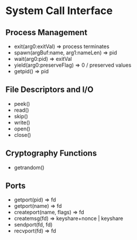 # System Call Interface

## Process Management

 - exit(arg0:exitVal) => process terminates
 - spawn(argBuf:name, arg1:nameLen) => pid
 - wait(arg0:pid) => exitVal
 - yield(arg0:preserveFlag) => 0 / preserved values
 - getpid() => pid

## File Descriptors and I/O

 - peek()
 - read()
 - skip()
 - write()
 - open()
 - close()

## Cryptography Functions

 - getrandom()

## Ports

 - getport(pid) => fd
 - getport(name) => fd
 - createport(name, flags) => fd
 - createmsg(fd) => keyshare+nonce | keyshare
 - sendport(fd, fd)
 - recvport(fd) => fd
